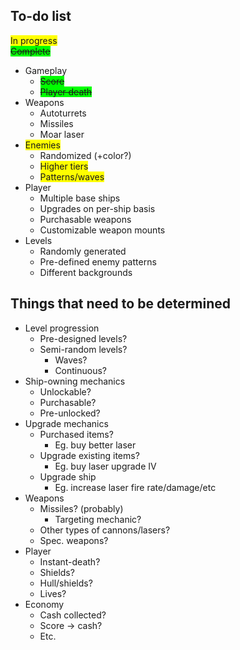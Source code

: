 To-do list
----------

<span style="background: yellow">In progress</span><br>
<s><span style="background: lime">Complete</span></s>


* Gameplay
	* <s><span style="background: lime">Score</span></s>
	* <s><span style="background: lime">Player death</span></s>
* Weapons
	* Autoturrets
	* Missiles
	* Moar laser
* <span style="background: yellow">Enemies</span>
	* Randomized (+color?)
	* <span style="background: yellow">Higher tiers</span>
	* <span style="background: yellow">Patterns/waves</span>
* Player
	* Multiple base ships
	* Upgrades on per-ship basis
	* Purchasable weapons
	* Customizable weapon mounts
* Levels
	* Randomly generated
	* Pre-defined enemy patterns
	* Different backgrounds



Things that need to be determined
------
* Level progression
	* Pre-designed levels?
	* Semi-random levels?
		* Waves?
		* Continuous?
* Ship-owning mechanics
	* Unlockable?
	* Purchasable?
	* Pre-unlocked?
* Upgrade mechanics
	* Purchased items?
		* Eg. buy better laser
	* Upgrade existing items?
		* Eg. buy laser upgrade IV
	* Upgrade ship
		* Eg. increase laser fire rate/damage/etc
* Weapons
	* Missiles? (probably)
		* Targeting mechanic?
	* Other types of cannons/lasers?
	* Spec. weapons?
* Player
	* Instant-death?
	* Shields?
	* Hull/shields?
	* Lives?
* Economy
	* Cash collected?
	* Score -> cash?
	* Etc.